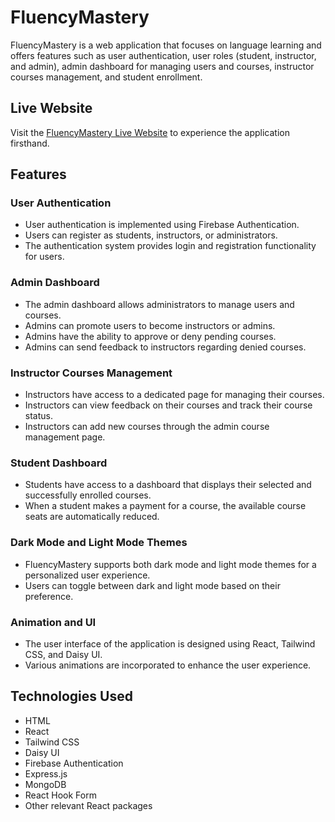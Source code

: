 # FluencyMastery

FluencyMastery is a web application that focuses on language learning and offers features such as user authentication, user roles (student, instructor, and admin), admin dashboard for managing users and courses, instructor courses management, and student enrollment.

## Live Website

Visit the [FluencyMastery Live Website](https://fluencymastery-849ec.web.app/) to experience the application firsthand.

## Features

### User Authentication

- User authentication is implemented using Firebase Authentication.
- Users can register as students, instructors, or administrators.
- The authentication system provides login and registration functionality for users.

### Admin Dashboard

- The admin dashboard allows administrators to manage users and courses.
- Admins can promote users to become instructors or admins.
- Admins have the ability to approve or deny pending courses.
- Admins can send feedback to instructors regarding denied courses.

### Instructor Courses Management

- Instructors have access to a dedicated page for managing their courses.
- Instructors can view feedback on their courses and track their course status.
- Instructors can add new courses through the admin course management page.

### Student Dashboard

- Students have access to a dashboard that displays their selected and successfully enrolled courses.
- When a student makes a payment for a course, the available course seats are automatically reduced.

### Dark Mode and Light Mode Themes

- FluencyMastery supports both dark mode and light mode themes for a personalized user experience.
- Users can toggle between dark and light mode based on their preference.

### Animation and UI

- The user interface of the application is designed using React, Tailwind CSS, and Daisy UI.
- Various animations are incorporated to enhance the user experience.

## Technologies Used

- HTML
- React
- Tailwind CSS
- Daisy UI
- Firebase Authentication
- Express.js
- MongoDB
- React Hook Form
- Other relevant React packages
